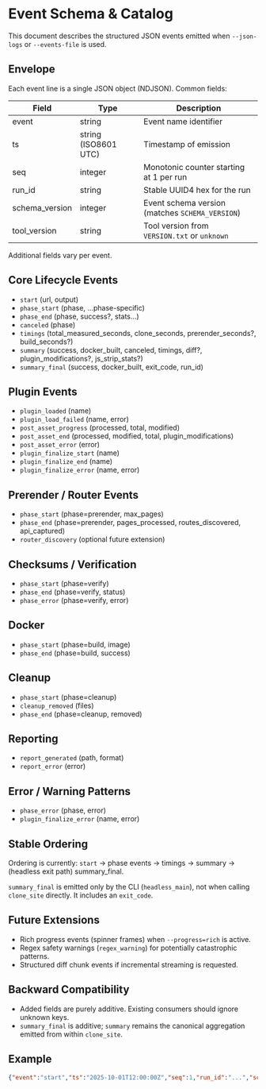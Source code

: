 # Event Schema & Catalog

This document describes the structured JSON events emitted when `--json-logs` or `--events-file` is used.

## Envelope
Each event line is a single JSON object (NDJSON). Common fields:

| Field | Type | Description |
|-------|------|-------------|
| event | string | Event name identifier |
| ts | string (ISO8601 UTC) | Timestamp of emission |
| seq | integer | Monotonic counter starting at 1 per run |
| run_id | string | Stable UUID4 hex for the run |
| schema_version | integer | Event schema version (matches `SCHEMA_VERSION`) |
| tool_version | string | Tool version from `VERSION.txt` or `unknown` |

Additional fields vary per event.

## Core Lifecycle Events
- `start` (url, output)
- `phase_start` (phase, ...phase-specific)
- `phase_end` (phase, success?, stats...)
- `canceled` (phase)
- `timings` (total_measured_seconds, clone_seconds, prerender_seconds?, build_seconds?)
- `summary` (success, docker_built, canceled, timings, diff?, plugin_modifications?, js_strip_stats?)
- `summary_final` (success, docker_built, exit_code, run_id)

## Plugin Events
- `plugin_loaded` (name)
- `plugin_load_failed` (name, error)
- `post_asset_progress` (processed, total, modified)
- `post_asset_end` (processed, modified, total, plugin_modifications)
- `post_asset_error` (error)
- `plugin_finalize_start` (name)
- `plugin_finalize_end` (name)
- `plugin_finalize_error` (name, error)

## Prerender / Router Events
- `phase_start` (phase=prerender, max_pages)
- `phase_end` (phase=prerender, pages_processed, routes_discovered, api_captured)
- `router_discovery` (optional future extension)

## Checksums / Verification
- `phase_start` (phase=verify)
- `phase_end` (phase=verify, status)
- `phase_error` (phase=verify, error)

## Docker
- `phase_start` (phase=build, image)
- `phase_end` (phase=build, success)

## Cleanup
- `phase_start` (phase=cleanup)
- `cleanup_removed` (files)
- `phase_end` (phase=cleanup, removed)

## Reporting
- `report_generated` (path, format)
- `report_error` (error)

## Error / Warning Patterns
- `phase_error` (phase, error)
- `plugin_finalize_error` (name, error)

## Stable Ordering
Ordering is currently: `start` → phase events → timings → summary → (headless exit path) summary_final.

`summary_final` is emitted only by the CLI (`headless_main`), not when calling `clone_site` directly. It includes an `exit_code`.

## Future Extensions
- Rich progress events (spinner frames) when `--progress=rich` is active.
- Regex safety warnings (`regex_warning`) for potentially catastrophic patterns.
- Structured diff chunk events if incremental streaming is requested.

## Backward Compatibility
- Added fields are purely additive. Existing consumers should ignore unknown keys.
- `summary_final` is additive; `summary` remains the canonical aggregation emitted from within `clone_site`.

## Example
```json
{"event":"start","ts":"2025-10-01T12:00:00Z","seq":1,"run_id":"...","schema_version":1,"tool_version":"1.1.0","url":"https://example.com","output":"/out/site"}
```

